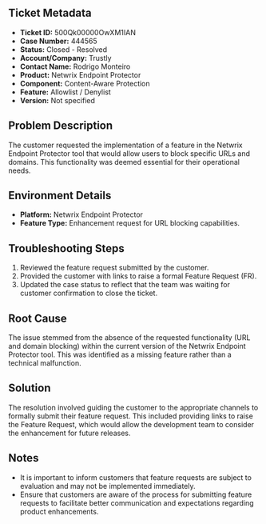 ## Ticket Metadata
- **Ticket ID:** 500Qk00000OwXM1IAN
- **Case Number:** 444565
- **Status:** Closed - Resolved
- **Account/Company:** Trustly
- **Contact Name:** Rodrigo Monteiro
- **Product:** Netwrix Endpoint Protector
- **Component:** Content-Aware Protection
- **Feature:** Allowlist / Denylist
- **Version:** Not specified

## Problem Description
The customer requested the implementation of a feature in the Netwrix Endpoint Protector tool that would allow users to block specific URLs and domains. This functionality was deemed essential for their operational needs.

## Environment Details
- **Platform:** Netwrix Endpoint Protector
- **Feature Type:** Enhancement request for URL blocking capabilities.

## Troubleshooting Steps
1. Reviewed the feature request submitted by the customer.
2. Provided the customer with links to raise a formal Feature Request (FR).
3. Updated the case status to reflect that the team was waiting for customer confirmation to close the ticket.

## Root Cause
The issue stemmed from the absence of the requested functionality (URL and domain blocking) within the current version of the Netwrix Endpoint Protector tool. This was identified as a missing feature rather than a technical malfunction.

## Solution
The resolution involved guiding the customer to the appropriate channels to formally submit their feature request. This included providing links to raise the Feature Request, which would allow the development team to consider the enhancement for future releases.

## Notes
- It is important to inform customers that feature requests are subject to evaluation and may not be implemented immediately.
- Ensure that customers are aware of the process for submitting feature requests to facilitate better communication and expectations regarding product enhancements.
